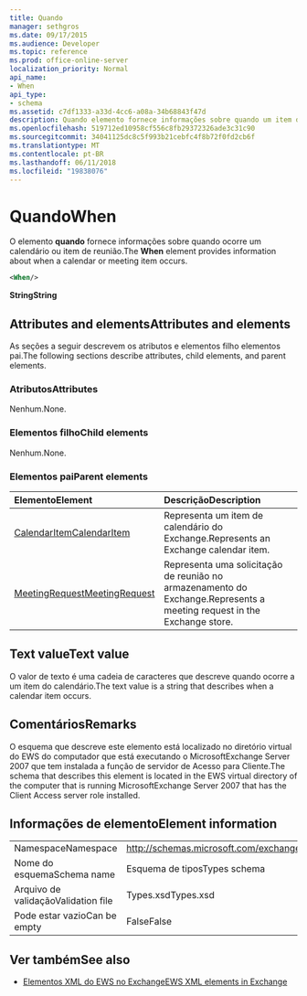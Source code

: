 ```yaml
---
title: Quando
manager: sethgros
ms.date: 09/17/2015
ms.audience: Developer
ms.topic: reference
ms.prod: office-online-server
localization_priority: Normal
api_name:
- When
api_type:
- schema
ms.assetid: c7df1333-a33d-4cc6-a08a-34b68843f47d
description: Quando elemento fornece informações sobre quando um item de calendário ou reunião ocorre.
ms.openlocfilehash: 519712ed10958cf556c8fb29372326ade3c31c90
ms.sourcegitcommit: 34041125dc8c5f993b21cebfc4f8b72f0fd2cb6f
ms.translationtype: MT
ms.contentlocale: pt-BR
ms.lasthandoff: 06/11/2018
ms.locfileid: "19838076"
---
```

# <a name="when"></a><span data-ttu-id="a69c3-103">Quando</span><span class="sxs-lookup"><span data-stu-id="a69c3-103">When</span></span>

<span data-ttu-id="a69c3-104">O elemento **quando** fornece informações sobre quando ocorre um calendário ou item de reunião.</span><span class="sxs-lookup"><span data-stu-id="a69c3-104">The **When** element provides information about when a calendar or meeting item occurs.</span></span> 
  
```xml
<When/>
```

 <span data-ttu-id="a69c3-105">**String**</span><span class="sxs-lookup"><span data-stu-id="a69c3-105">**String**</span></span>
## <a name="attributes-and-elements"></a><span data-ttu-id="a69c3-106">Attributes and elements</span><span class="sxs-lookup"><span data-stu-id="a69c3-106">Attributes and elements</span></span>

<span data-ttu-id="a69c3-107">As seções a seguir descrevem os atributos e elementos filho elementos pai.</span><span class="sxs-lookup"><span data-stu-id="a69c3-107">The following sections describe attributes, child elements, and parent elements.</span></span>
  
### <a name="attributes"></a><span data-ttu-id="a69c3-108">Atributos</span><span class="sxs-lookup"><span data-stu-id="a69c3-108">Attributes</span></span>

<span data-ttu-id="a69c3-109">Nenhum.</span><span class="sxs-lookup"><span data-stu-id="a69c3-109">None.</span></span>
  
### <a name="child-elements"></a><span data-ttu-id="a69c3-110">Elementos filho</span><span class="sxs-lookup"><span data-stu-id="a69c3-110">Child elements</span></span>

<span data-ttu-id="a69c3-111">Nenhum.</span><span class="sxs-lookup"><span data-stu-id="a69c3-111">None.</span></span>
  
### <a name="parent-elements"></a><span data-ttu-id="a69c3-112">Elementos pai</span><span class="sxs-lookup"><span data-stu-id="a69c3-112">Parent elements</span></span>

|<span data-ttu-id="a69c3-113">**Elemento**</span><span class="sxs-lookup"><span data-stu-id="a69c3-113">**Element**</span></span>|<span data-ttu-id="a69c3-114">**Descrição**</span><span class="sxs-lookup"><span data-stu-id="a69c3-114">**Description**</span></span>|
|:-----|:-----|
|[<span data-ttu-id="a69c3-115">CalendarItem</span><span class="sxs-lookup"><span data-stu-id="a69c3-115">CalendarItem</span></span>](calendaritem.md) <br/> |<span data-ttu-id="a69c3-116">Representa um item de calendário do Exchange.</span><span class="sxs-lookup"><span data-stu-id="a69c3-116">Represents an Exchange calendar item.</span></span>  <br/> |
|[<span data-ttu-id="a69c3-117">MeetingRequest</span><span class="sxs-lookup"><span data-stu-id="a69c3-117">MeetingRequest</span></span>](meetingrequest.md) <br/> |<span data-ttu-id="a69c3-118">Representa uma solicitação de reunião no armazenamento do Exchange.</span><span class="sxs-lookup"><span data-stu-id="a69c3-118">Represents a meeting request in the Exchange store.</span></span>  <br/> |
   
## <a name="text-value"></a><span data-ttu-id="a69c3-119">Text value</span><span class="sxs-lookup"><span data-stu-id="a69c3-119">Text value</span></span>

<span data-ttu-id="a69c3-120">O valor de texto é uma cadeia de caracteres que descreve quando ocorre a um item do calendário.</span><span class="sxs-lookup"><span data-stu-id="a69c3-120">The text value is a string that describes when a calendar item occurs.</span></span>
  
## <a name="remarks"></a><span data-ttu-id="a69c3-121">Comentários</span><span class="sxs-lookup"><span data-stu-id="a69c3-121">Remarks</span></span>

<span data-ttu-id="a69c3-122">O esquema que descreve este elemento está localizado no diretório virtual do EWS do computador que está executando o MicrosoftExchange Server 2007 que tem instalada a função de servidor de Acesso para Cliente.</span><span class="sxs-lookup"><span data-stu-id="a69c3-122">The schema that describes this element is located in the EWS virtual directory of the computer that is running MicrosoftExchange Server 2007 that has the Client Access server role installed.</span></span>
  
## <a name="element-information"></a><span data-ttu-id="a69c3-123">Informações de elemento</span><span class="sxs-lookup"><span data-stu-id="a69c3-123">Element information</span></span>

|||
|:-----|:-----|
|<span data-ttu-id="a69c3-124">Namespace</span><span class="sxs-lookup"><span data-stu-id="a69c3-124">Namespace</span></span>  <br/> |http://schemas.microsoft.com/exchange/services/2006/types  <br/> |
|<span data-ttu-id="a69c3-125">Nome do esquema</span><span class="sxs-lookup"><span data-stu-id="a69c3-125">Schema name</span></span>  <br/> |<span data-ttu-id="a69c3-126">Esquema de tipos</span><span class="sxs-lookup"><span data-stu-id="a69c3-126">Types schema</span></span>  <br/> |
|<span data-ttu-id="a69c3-127">Arquivo de validação</span><span class="sxs-lookup"><span data-stu-id="a69c3-127">Validation file</span></span>  <br/> |<span data-ttu-id="a69c3-128">Types.xsd</span><span class="sxs-lookup"><span data-stu-id="a69c3-128">Types.xsd</span></span>  <br/> |
|<span data-ttu-id="a69c3-129">Pode estar vazio</span><span class="sxs-lookup"><span data-stu-id="a69c3-129">Can be empty</span></span>  <br/> |<span data-ttu-id="a69c3-130">False</span><span class="sxs-lookup"><span data-stu-id="a69c3-130">False</span></span>  <br/> |
   
## <a name="see-also"></a><span data-ttu-id="a69c3-131">Ver também</span><span class="sxs-lookup"><span data-stu-id="a69c3-131">See also</span></span>



- [<span data-ttu-id="a69c3-132">Elementos XML do EWS no Exchange</span><span class="sxs-lookup"><span data-stu-id="a69c3-132">EWS XML elements in Exchange</span></span>](ews-xml-elements-in-exchange.md)

